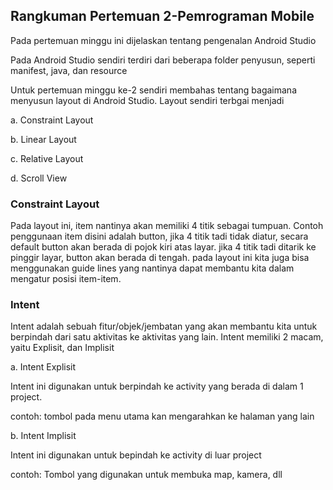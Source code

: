 ## Rangkuman Pertemuan 2-Pemrograman Mobile

Pada pertemuan minggu ini dijelaskan tentang pengenalan Android Studio

Pada Android Studio sendiri terdiri dari beberapa folder penyusun, seperti manifest, java, dan resource

Untuk pertemuan minggu ke-2 sendiri membahas tentang bagaimana menyusun layout di Android Studio. Layout sendiri terbgai menjadi

a. Constraint Layout

b. Linear Layout

c. Relative Layout

d. Scroll View

### Constraint Layout

Pada layout ini, item nantinya akan memiliki 4 titik sebagai tumpuan. Contoh penggunaan item disini adalah button, jika 4 titik tadi tidak diatur, secara default button akan
berada di pojok kiri atas layar. jika 4 titik tadi ditarik ke pinggir layar, button akan berada di tengah.
pada layout ini kita juga bisa menggunakan guide lines yang nantinya dapat membantu kita dalam mengatur posisi item-item.

### Intent

Intent adalah sebuah fitur/objek/jembatan yang akan membantu kita untuk berpindah dari satu aktivitas ke aktivitas yang lain.
Intent memiliki 2 macam, yaitu Explisit, dan Implisit

a. Intent Explisit

Intent ini digunakan untuk berpindah ke activity yang berada di dalam 1 project.

contoh: tombol pada menu utama kan mengarahkan ke halaman yang lain

b. Intent Implisit

Intent ini digunakan untuk bepindah ke activity di luar project

contoh: Tombol yang digunakan untuk membuka map, kamera, dll

